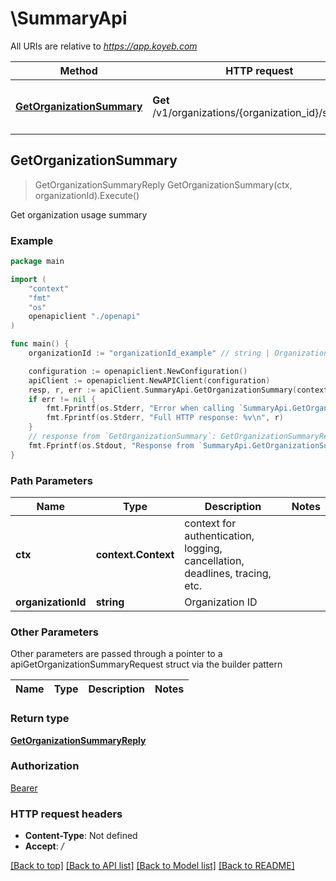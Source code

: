 # \SummaryApi

All URIs are relative to *https://app.koyeb.com*

Method | HTTP request | Description
------------- | ------------- | -------------
[**GetOrganizationSummary**](SummaryApi.md#GetOrganizationSummary) | **Get** /v1/organizations/{organization_id}/summary | Get organization usage summary



## GetOrganizationSummary

> GetOrganizationSummaryReply GetOrganizationSummary(ctx, organizationId).Execute()

Get organization usage summary

### Example

```go
package main

import (
    "context"
    "fmt"
    "os"
    openapiclient "./openapi"
)

func main() {
    organizationId := "organizationId_example" // string | Organization ID

    configuration := openapiclient.NewConfiguration()
    apiClient := openapiclient.NewAPIClient(configuration)
    resp, r, err := apiClient.SummaryApi.GetOrganizationSummary(context.Background(), organizationId).Execute()
    if err != nil {
        fmt.Fprintf(os.Stderr, "Error when calling `SummaryApi.GetOrganizationSummary``: %v\n", err)
        fmt.Fprintf(os.Stderr, "Full HTTP response: %v\n", r)
    }
    // response from `GetOrganizationSummary`: GetOrganizationSummaryReply
    fmt.Fprintf(os.Stdout, "Response from `SummaryApi.GetOrganizationSummary`: %v\n", resp)
}
```

### Path Parameters


Name | Type | Description  | Notes
------------- | ------------- | ------------- | -------------
**ctx** | **context.Context** | context for authentication, logging, cancellation, deadlines, tracing, etc.
**organizationId** | **string** | Organization ID | 

### Other Parameters

Other parameters are passed through a pointer to a apiGetOrganizationSummaryRequest struct via the builder pattern


Name | Type | Description  | Notes
------------- | ------------- | ------------- | -------------


### Return type

[**GetOrganizationSummaryReply**](GetOrganizationSummaryReply.md)

### Authorization

[Bearer](../README.md#Bearer)

### HTTP request headers

- **Content-Type**: Not defined
- **Accept**: */*

[[Back to top]](#) [[Back to API list]](../README.md#documentation-for-api-endpoints)
[[Back to Model list]](../README.md#documentation-for-models)
[[Back to README]](../README.md)

